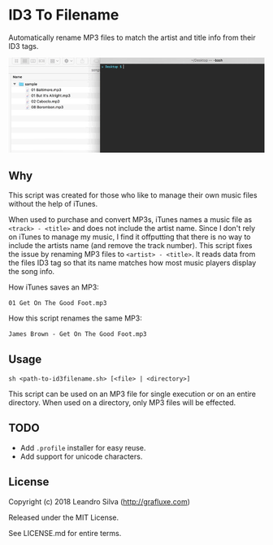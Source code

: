 # ID3 To Filename

Automatically rename MP3 files to match the artist and title info from their ID3
tags.

![screencast](screencast.gif)

## Why

This script was created for those who like to manage their own music files
without the help of iTunes.

When used to purchase and convert MP3s, iTunes names a music file as
`<track> - <title>` and does not include the artist name. Since I don't rely on
iTunes to manage my music, I find it offputting that there is no way to include
the artists name (and remove the track number). This script fixes the issue by
renaming MP3 files to `<artist> - <title>`. It reads data from the files ID3
tag so that its name matches how most music players display the song info.

How iTunes saves an MP3:

```
01 Get On The Good Foot.mp3
```

How this script renames the same MP3:

```
James Brown - Get On The Good Foot.mp3
```

## Usage

```
sh <path-to-id3filename.sh> [<file> | <directory>]
```
This script can be used on an MP3 file for single execution or on an entire
directory. When used on a directory, only MP3 files will be effected.

## TODO

- Add `.profile` installer for easy reuse.
- Add support for unicode characters.

## License

Copyright (c) 2018 Leandro Silva (http://grafluxe.com)

Released under the MIT License.

See LICENSE.md for entire terms.
